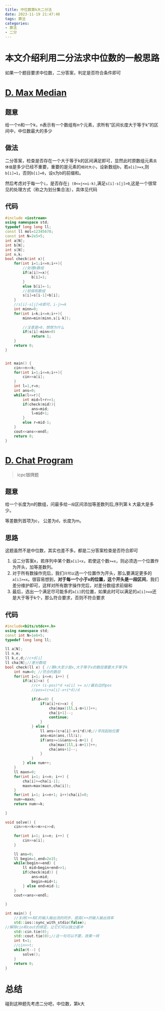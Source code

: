 ```yaml
---
title: 中位数第k大二分法
date: 2023-11-19 21:47:40
tags: 算法
categories: 
- 算法
- 二分
---
```






# 本文介绍利用二分法求中位数的一般思路



如果一个题目要求中位数，二分答案，判定是否符合条件即可





# [D. Max Median](https://codeforces.com/contest/1486/problem/D)



## 题意

给一个n和一个k，n表示有一个数组有n个元素，求所有“区间长度大于等于k”的区间中，中位数最大的多少



## 做法

二分答案，检查是否存在一个大于等于k的区间满足即可，显然此时原数组元素`具体值`是多少已经不重要，重要的是元素的`相对大小`，设新数组b，若`a[i]>=x`,则`b[i]=1`，否则`b[i]=0`，设s为b的前缀和。



然后考虑对于每一个`i`，是否存在`j (0<=j<=i-k)`,满足`s[i]-s[j]>0`,这是一个很常见的处理方式（称之为划分集合法），具体见代码



## 代码

```cpp
#include <iostream>
using namespace std;
typedef long long ll;
const ll mol=12345678;
const int N=2e5+5;
int a[N];
int b[N];
int s[N];
int n,k;
bool check(int x){
	for(int i=1;i<=n;i++){
        //处理b数组
		if(a[i]>=x){
			b[i]=1;
		}
		else b[i]=-1;
		//前缀和数组
		s[i]=s[i-1]+b[i];
	}
	//s[i]-s[j]>0即可，i-j>=k 
	int minn=0;
	for(int i=k;i<=n;i++){
		minn=min(minn,s[i-k]);
        
        //注意是>0，想想为什么
		if(s[i]-minn>0)
			return 1;	
	}
	return 0;
}


int main() {
	cin>>n>>k;
	for(int i=1;i<=n;i++){
		cin>>a[i];
	} 
	int l=1,r=n;
	int ans=0;
	while(l<=r){
		int mid=l+r>>1;
		if(check(mid)){
			ans=mid;
			l=mid+1;
		}
		else r=mid-1;
	}
	cout<<ans<<endl;
	return 0;
}
```





# [D. Chat Program](https://codeforces.com/gym/104128/problem/D)

> icpc银牌题



## 题意

给一个长度为n的数组，问最多给`一段`区间添加等差数列后,序列第 k 大最大是多少。

等差数列首项为c， 公差为d，长度为m。



## 思路

这题虽然不是中位数，其实也差不多。都是二分答案检查是否符合即可

1. 设二分答案x，若序列中某个数`a[i]<x`，若使这个数`>=x`，则必须选一个位置作为开头，加等差数列。
2. 对于所有数操作完后，我们`只可以`选一个位置作为开头，那么要满足更多的`a[i]>=x`。很容易想到，**对于每一个小于x的位置，这个开头是一段区间**，我们差分维护即可，这样对所有数字操作完后，对差分数组求前缀和
3. 最后，选出一个满足尽可能多的`a[i]`的位置，如果此时可以满足的`a[i]>=x`还是大于等于k个，那么符合要求，否则不符合要求



## 代码

```cpp
#include<bits/stdc++.h>
using namespace std;
const int N=1e6+5;
typedef long long ll;
 
ll a[N];
ll n,m;
ll k,c,d;//c+d[i]
ll cha[N];//差分数组
bool check(ll x) { //第k大至少是x,大于等于x的数目需要大于等于k
	int num=0; //符合的数目
	for(int i=1; i<=n; i++) {
		if(a[i]<x) {
			//c+ (i-pos)*d +a[i] >= x//最右边的pos
			//pos=(c+a[i]-x+i*d)/d
 
			if(d==0) {
				if(a[i]+c>=x) {
					cha[max(1ll,i-m+1)]++;
					cha[i+1]--;
					continue;
				}
			} else {
				ll ans=(c+a[i]-x+i*d)/d;//寻找起始位置
				ans=min(ans,(ll)i);
				if(ans>=1&&ans>=i-m+1) {
					cha[max(1ll,i-m+1)]++;
					cha[ans+1]--;
				}
			}
		} else num++;
	}
	ll maxn=0;
	for(int i=1; i<=n; i++) {
		cha[i]+=cha[i-1];
		maxn=max(maxn,cha[i]);
	}
	for(int i=1; i<=n+1; i++)cha[i]=0;
	num+=maxn;
	return num>=k;
 
}
 
void solve() {
	cin>>n>>k>>m>>c>>d;
 
	for(int i=1; i<=n; i++) {
		cin>>a[i];
	}
 
	ll ans=0;
	ll begin=1,end=2e15;
	while(begin<=end) {
		ll mid=begin+end>>1;
		if(check(mid)) {
			ans=mid;
			begin=mid+1;
		} else end=mid-1;
	}
	cout<<ans<<endl;
 
}
 
int main() {
	//关闭C++和C的输入输出流的同步，提高C++的输入输出效率
	std::ios::sync_with_stdio(false);
//解除cin和cout的绑定，让它们可以独立缓冲
	std::cin.tie(0);
	std::cout.tie(0);//这一句可以不要，效果一样
	int t=1;
	//cin>>t;
	while(t--) {
		solve();
	}
	return 0;
}
```







# 总结

碰到这种题先考虑二分吧，中位数，第k大